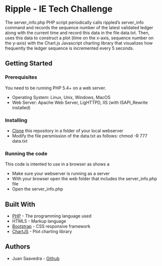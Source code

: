 # Ripple - IE Tech Challenge

The server_info.php PHP script periodically calls rippled’s server_info command and records the sequence number of the latest validated ledger along with the current time and record this data in the file data.txt. Then, uses this data to construct a plot (time on the x-axis, sequence number on the y-axis) with the Chart.js Javascript charting library that visualizes how frequently the ledger sequence is incremented every 5 seconds. 

## Getting Started

### Prerequisites

You need to be running PHP 5.4+ on a web server.

* Operating System: Linux, Unix, Windows, MacOS
* Web Server: Apache Web Server, LigHTTPD, IIS (with ISAPI_Rewrite installed)

### Installing

* [Clone](https://help.github.com/en/github/creating-cloning-and-archiving-repositories/cloning-a-repository) this repository in a folder of your local webserver
* Modify the file persmission of the data.txt as follows: chmod -R 777 data.txt

### Running the code

This code is intented to use in a browser as shows a

* Make sure your webserver is running as a server
* With your browser open the web folder that includes the server_info.php file
* Open the server_info.php 


## Built With

* [PHP](https://www.php.net) - The programming language used
* HTML5 - Markup language
* [Bootstrap](https://getbootstrap.com/) - CSS responsive framework
* [ChartJS](https://www.chartjs.org/) - Plot charting library


## Authors

* Juan Saavedra - [Github](https://github.com/saavedrajj)

